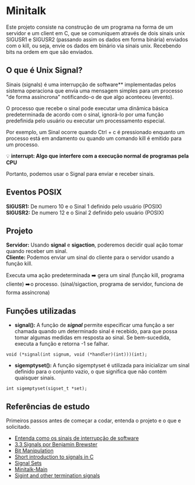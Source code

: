 # Minitalk
Este projeto consiste na construção de um programa na forma de um servidor e um client em C, que se comuniquem através de dois sinais unix SIGUSR1 e SIGUSR2 (passando assim os dados em forma binária) enviados com o kill, ou seja, envie os dados em binário via sinais unix. Recebendo bits na ordem em que são enviados.

## O que é Unix Signal?
Sinais (signals) é uma interrupção de software** implementadas pelos sistema operaciona que envia uma mensagem simples para um processo "de forma assíncrona" notificando-o de que algo aconteceu (evento).

O processo que recebe o sinal pode executar uma dinâmica básica predeterminada de acordo com o sinal, ignorá-lo por uma função predefinida pelo usuário ou executar um processamento especial.

Por exemplo, um Sinal ocorre quando Ctrl + c é pressionado enquanto um processo está em andamento ou quando um comando kill é emitido para um processo.</br>

💡 **interrupt: Algo que interfere com a execução normal de programas pela CPU**

Portanto, podemos usar o Signal para enviar e receber sinais.

## Eventos POSIX
**SIGUSR1:** De numero 10 e o Sinal 1 definido pelo usuário (POSIX)</br>
**SIGUSR2:** De numero 12 e o Sinal 2 definido pelo usuário (POSIX) 

## Projeto 
**Servidor:** Usando **signal** e **sigaction**, poderemos decidir qual ação tomar quando receber um sinal.</br>
**Cliente:** Podemos enviar um sinal do cliente para o servidor usando a função kill.</br>

Executa uma ação predeterminada ➡️ gera um sinal (função kill, programa cliente) ➡️ o processo. (sinal/sigaction, programa de servidor, funciona de forma assíncrona)

## Funções utilizadas

- <b>signal(): </b>
A função de **_signal_** permite especificar uma função a ser chamada quando um determinado sinal é recebido, para que possa tomar algumas medidas em resposta ao sinal. Se bem-sucedida, executa a função e retorna -1 se falhar.

```
void (*signal(int signum, void (*handler)(int)))(int);
```

- <b>sigemptyset(): </b>
A função sigemptyset é utilizada para inicializar um sinal definido para o conjunto vazio, o que significa que não contém quaisquer sinais. 

```
int sigemptyset(sigset_t *set);
```

## Referências de estudo
Primeiros passos antes de começar a codar, entenda o projeto e o que e solicitado.
- [Entenda como os sinais de interrupção de software](https://blog.pantuza.com/artigos/linux-signals-as-interrupcoes-de-software-na-gestao-de-processos-em-sistemas-operacionais)
- [3.3 Signals por Benjamin Brewster](https://www.youtube.com/watch?v=VwS3dx3uyiQ)
- [Bit Manipulation](https://www.youtube.com/watch?v=7jkIUgLC29I)
- [Short introduction to signals in C](https://www.youtube.com/watch?v=5We_HtLlAbs)
- [Signal Sets](https://www.gnu.org/software/libc/manual/html_node/Signal-Sets.html)
- [Minitalk-Main](https://velog.io/@sweetykr/Minitalk-Main)
- [Sigint and other termination signals](https://www.baeldung.com/linux/sigint-and-other-termination-signals)
